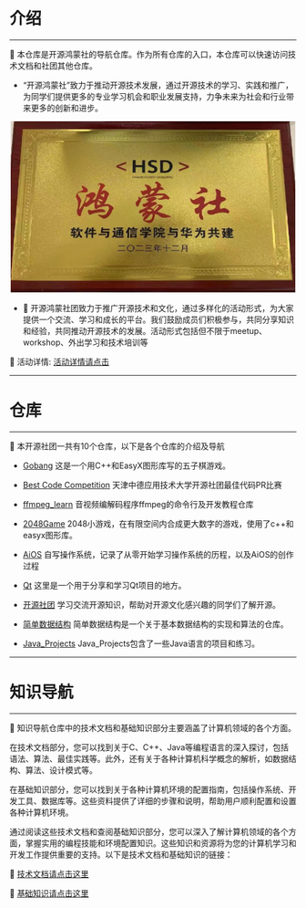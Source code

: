 # 介绍  

***

📢 本仓库是开源鸿蒙社的导航仓库。作为所有仓库的入口，本仓库可以快速访问技术文档和社团其他仓库。
  
- “开源鸿蒙社”致力于推动开源技术发展，通过开源技术的学习、实践和推广，为同学们提供更多的专业学习机会和职业发展支持，力争未来为社会和行业带来更多的创新和进步。  
  

<div align="center"> <img src="./resource/image/logo.jpg" width = 500 height = 300 /> </div>


- 🚩 开源鸿蒙社团致力于推广开源技术和文化，通过多样化的活动形式，为大家提供一个交流、学习和成长的平台。我们鼓励成员们积极参与，共同分享知识和经验，共同推动开源技术的发展。活动形式包括但不限于meetup、workshop、外出学习和技术培训等

🚀 活动详情: [活动详情请点击](./event/README.md)  

***
  
# 仓库  

***

📢 本开源社团一共有10个仓库，以下是各个仓库的介绍及导航
  
- [Gobang](https://gitee.com/TSGU-OSC/gobang)   这是一个用C++和EasyX图形库写的五子棋游戏。
  
 
- [Best Code Competition](https://gitee.com/TSGU-OSC/BCC)  天津中德应用技术大学开源社团最佳代码PR比赛
  
- [ffmpeg_learn](https://gitee.com/TSGU-OSC/ffmpeg_learn)  音视频编解码程序ffmpeg的命令行及开发教程仓库
  
- [2048Game](https://gitee.com/TSGU-OSC/2048-game)   2048小游戏，在有限空间内合成更大数字的游戏，使用了c++和easyx图形库。 
  
- [AiOS](https://gitee.com/TSGU-OSC/ai-os)  自写操作系统，记录了从零开始学习操作系统的历程，以及AiOS的创作过程

- [Qt](https://gitee.com/TSGU-OSC/qt) 这里是一个用于分享和学习Qt项目的地方。  

- [开源社团](https://gitee.com/TSGU-OSC/Root)    学习交流开源知识，帮助对开源文化感兴趣的同学们了解开源。

- [简单数据结构](https://gitee.com/TSGU-OSC/simple-data-structure)  简单数据结构是一个关于基本数据结构的实现和算法的仓库。

- [Java_Projects](https://gitee.com/TSGU-OSC/Java_Projects)   Java_Projects包含了一些Java语言的项目和练习。

***

# 知识导航  

***

📢 知识导航仓库中的技术文档和基础知识部分主要涵盖了计算机领域的各个方面。

在技术文档部分，您可以找到关于C、C++、Java等编程语言的深入探讨，包括语法、算法、最佳实践等。此外，还有关于各种计算机科学概念的解析，如数据结构、算法、设计模式等。

在基础知识部分，您可以找到关于各种计算机环境的配置指南，包括操作系统、开发工具、数据库等。这些资料提供了详细的步骤和说明，帮助用户顺利配置和设置各种计算机环境。

通过阅读这些技术文档和查阅基础知识部分，您可以深入了解计算机领域的各个方面，掌握实用的编程技能和环境配置知识。这些知识和资源将为您的计算机学习和开发工作提供重要的支持。以下是技术文档和基础知识的链接：


🚀 [技术文档请点击这里](./blog/README.md)


🚀 [基础知识请点击这里](./command/README.md)
